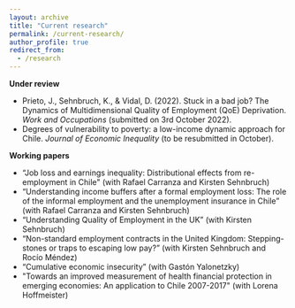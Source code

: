 ```yaml
---
layout: archive
title: "Current research"
permalink: /current-research/
author_profile: true
redirect_from:
  - /research
---
```


__Under review__

- Prieto, J., Sehnbruch, K., & Vidal, D. (2022). Stuck in a bad job? The Dynamics of Multidimensional Quality of Employment (QoE) Deprivation. _Work and Occupations_ (submitted on 3rd October 2022).
- Degrees of vulnerability to poverty: a low-income dynamic approach for Chile. _Journal of Economic Inequality_ (to be resubmitted in October).

__Working papers__

- “Job loss and earnings inequality: Distributional effects from re-employment in Chile" (with Rafael Carranza and Kirsten Sehnbruch)
- “Understanding income buffers after a formal employment loss: The role of the informal employment and the unemployment insurance in Chile” (with Rafael Carranza and Kirsten Sehnbruch)
- “Understanding Quality of Employment in the UK” (with Kirsten Sehnbruch)
- “Non-standard employment contracts in the United Kingdom: Stepping-stones or traps to escaping low pay?” (with Kirsten Sehnbruch and Rocío Méndez)
- “Cumulative economic insecurity” (with Gastón Yalonetzky)
- "Towards an improved measurement of health financial protection in emerging economies: An application to Chile 2007-2017" (with Lorena Hoffmeister)
